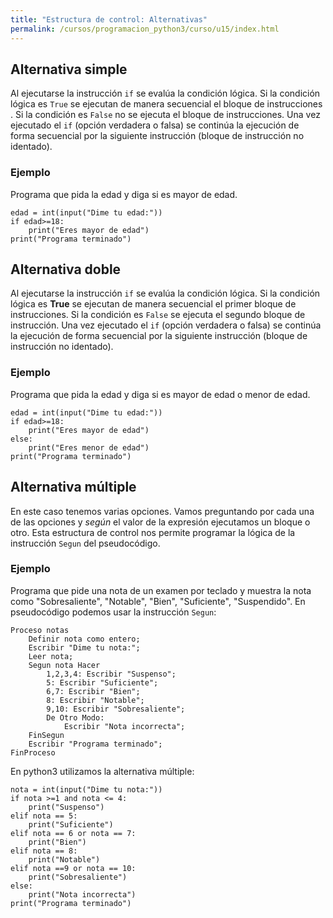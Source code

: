 ```yaml
---
title: "Estructura de control: Alternativas"
permalink: /cursos/programacion_python3/curso/u15/index.html
---
```


## Alternativa simple

Al ejecutarse la instrucción `if` se evalúa la condición lógica. Si la condición lógica es `True` se ejecutan de manera secuencial el bloque de instrucciones . Si la condición es `False` no se ejecuta el bloque de instrucciones. Una vez ejecutado el `if` (opción verdadera o falsa) se continúa la ejecución de forma secuencial por la siguiente instrucción (bloque de instrucción no identado).

### Ejemplo

Programa que pida la edad y diga si es mayor de edad.

	edad = int(input("Dime tu edad:"))
	if edad>=18:
		print("Eres mayor de edad")
	print("Programa terminado")

## Alternativa doble

Al ejecutarse la instrucción `if` se evalúa la condición lógica. Si la condición lógica es **True** se ejecutan de manera secuencial el primer bloque de instrucciones. Si la condición es `False` se ejecuta el segundo bloque de instrucción.  Una vez ejecutado el `if` (opción verdadera o falsa) se continúa la ejecución de forma secuencial por la siguiente instrucción (bloque de instrucción no identado).

### Ejemplo

Programa que pida la edad y diga si es mayor de edad o menor de edad.

    edad = int(input("Dime tu edad:"))
	if edad>=18:
		print("Eres mayor de edad")
    else:
	    print("Eres menor de edad")
	print("Programa terminado")

## Alternativa múltiple

En este caso tenemos varias opciones. Vamos preguntando por cada una de las opciones y *según* el valor de la expresión ejecutamos un bloque o otro. Esta estructura de control nos permite programar la lógica de la instrucción `Segun` del pseudocódigo.

### Ejemplo

Programa que pide una nota de un examen por teclado y muestra la nota como "Sobresaliente", "Notable", "Bien", "Suficiente", "Suspendido". En pseudocódigo podemos usar la instrucción `Segun`:

	Proceso notas
		Definir nota como entero;
		Escribir "Dime tu nota:";
		Leer nota;
		Segun nota Hacer
			1,2,3,4: Escribir "Suspenso";
			5: Escribir "Suficiente";
			6,7: Escribir "Bien";
			8: Escribir "Notable";
			9,10: Escribir "Sobresaliente";
			De Otro Modo:
				Escribir "Nota incorrecta";
		FinSegun
		Escribir "Programa terminado";
	FinProceso

En python3 utilizamos la alternativa múltiple:

	nota = int(input("Dime tu nota:"))
	if nota >=1 and nota <= 4:
        print("Suspenso")
    elif nota == 5:
        print("Suficiente")
    elif nota == 6 or nota == 7:
		print("Bien")
    elif nota == 8:
		print("Notable")
    elif nota ==9 or nota == 10:
		print("Sobresaliente")
    else:
		print("Nota incorrecta")
	print("Programa terminado")

